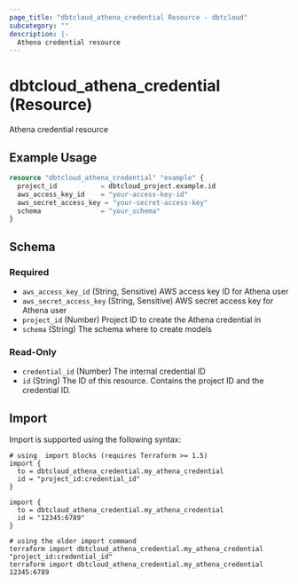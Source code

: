 ```yaml
---
page_title: "dbtcloud_athena_credential Resource - dbtcloud"
subcategory: ""
description: |-
  Athena credential resource
---
```


# dbtcloud_athena_credential (Resource)


Athena credential resource

## Example Usage

```terraform
resource "dbtcloud_athena_credential" "example" {
  project_id           = dbtcloud_project.example.id
  aws_access_key_id    = "your-access-key-id"
  aws_secret_access_key = "your-secret-access-key"
  schema               = "your_schema"
}
```

<!-- schema generated by tfplugindocs -->
## Schema

### Required

- `aws_access_key_id` (String, Sensitive) AWS access key ID for Athena user
- `aws_secret_access_key` (String, Sensitive) AWS secret access key for Athena user
- `project_id` (Number) Project ID to create the Athena credential in
- `schema` (String) The schema where to create models

### Read-Only

- `credential_id` (Number) The internal credential ID
- `id` (String) The ID of this resource. Contains the project ID and the credential ID.

## Import

Import is supported using the following syntax:

```shell
# using  import blocks (requires Terraform >= 1.5)
import {
  to = dbtcloud_athena_credential.my_athena_credential
  id = "project_id:credential_id"
}

import {
  to = dbtcloud_athena_credential.my_athena_credential
  id = "12345:6789"
}

# using the older import command
terraform import dbtcloud_athena_credential.my_athena_credential "project_id:credential_id"
terraform import dbtcloud_athena_credential.my_athena_credential 12345:6789
```
